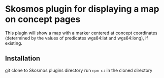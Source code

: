 # Skosmos plugin for displaying a map on concept pages
This plugin will show a map with a marker centered at concept coordinates (determined by the values of predicates wgs84:lat and wgs84:long), if existing.

## Installation
git clone to Skosmos plugins directory
run `npm ci` in the cloned directory
